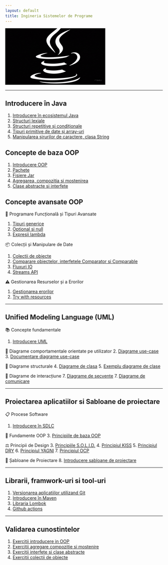```yaml
---
layout: default
title: Ingineria Sistemelor de Programe
---
```


![jv1.gif](media/jv1.gif)

---

## Introducere în Java
1. [Introducere în ecosistemul Java](java-ecosystem.md)
2. [Structuri lexiale](oop-basic/01-structuri-lexicale.md)
2. [Structuri repetitive și condiționale](oop-basic/02-structuri-repetitive-conditionale.md)
3. [Tipuri primitive de date și array-uri](oop-basic/03-tipuri-primitive.md)
4. [Manipularea șirurilor de caractere, clasa String](oop-basic/04-String-siruri-de-caractere.md)

## Concepte de baza OOP 

1. [Introducere OOP](oop-basic/05-clasa-si-obiect.md)
2. [Pachete](oop-basic/06-pachete-si-librarii.md)
3. [Fisiere Jar](oop-basic/07-fisiere-jar.md)
4. [Agregarea, compozitia si mostenirea](oop-basic/08-concepte-avansate-oop.md)
5. [Clase abstracte si interfete](oop-advanced/01-interfete-clase-abstracte.md)

## Concepte avansate OOP

🧰 Programare Funcțională și Tipuri Avansate
1. [Tipuri generice](oop-advanced/02-tipuri-generice.md)
2. [Optional si null](oop-advanced/03-optional-si-null.md)
3. [Expresii lambda](oop-advanced/07-lamda.md)

📦 Colecții și Manipulare de Date
1. [Colectii de obiecte](oop-advanced/04-colectii.md)
2. [Comparare obiectelor, interfetele Comparator si Comparable](oop-advanced/04-1-interfetele-comparator-comparable.md)
2. [Fluxuri IO](oop-advanced/06-io-streams.md)
3. [Streams API](oop-advanced/05-streams-api.md)

⚠️ Gestionarea Resurselor și a Erorilor
1. [Gestionarea erorilor](oop-advanced/09-gestionarea-erorilor.md)
2. [Try with resources](oop-advanced/08-try-with-resources.md)

---

## Unified Modeling Language (UML)

📚 Concepte fundamentale
1. [Introducere UML](uml/01-introducere-uml.md)

👥 Diagrame comportamentale orientate pe utilizator
2. [Diagrame use-case](uml/02-use-case.md)
3. [Documentare diagrame use-case](uml/03-use-case-documentatie.md)

🧩 Diagrame structurale
4. [Diagrame de clasa](uml/04-class-diagram.md)
5. [Exemplu diagrame de clase](uml/05-class-diagram-exemplu.md)

🔄 Diagrame de interacțiune
7. [Diagrame de secvente](uml/06-sequence-diagram.md)
7. [Diagrame de comunicare](uml/07-communication-diagram.md)

---

## Proiectarea aplicatiilor si Sabloane de proiectare

📋 Procese Software
1. [Introducere în SDLC](oop-design/sdlc-tools-table.md)

🧠 Fundamente OOP
3. [Principiile de baza OOP](oop-design/principiile-oop.md)

⚖️ Principii de Design
3. [Principiile S.O.L.I.D.](oop-design/principiile-solid.md)
4. [Principiul KISS](oop-design/principiul-kiss.md)
5. [Principiul DRY](oop-design/principiul-dry.md)
6. [Principiul YAGNI](oop-design/principiul-yagni.md)
7. [Principiul OCP](oop-design/principiul-ocp.md)

📐 Șabloane de Proiectare
8. [Introducere sabloane de proiectare](oop-design/sabloane-introducere.md)


---

## Librarii, framwork-uri si tool-uri

1. [Versionarea aplicatiilor utilizand Git](tools-basic/introducere-git.md)
2. [Introducere în Maven](tools-basic/introducere-maven.md)
3. [Libraria Lombok](tools-basic/limbraria-lombok.md)
4. [Github actions](tools-basic/github-actions.md)

---
## Validarea cunostintelor 

1. [Exercitii introducere in OOP](exercitii-si-intrebari/exercitii-oop-baza.md)
2. [Exercitii agregare compozitie si mostenire](exercitii-si-intrebari/exercitii-oop-avansat.md)
3. [Exercitii interfete si clase abstracte](exercitii-si-intrebari/exercitii-interfete-abstract.md)
4. [Exercitii colectii de obiecte](exercitii-si-intrebari/exercitii-colectii.md)


